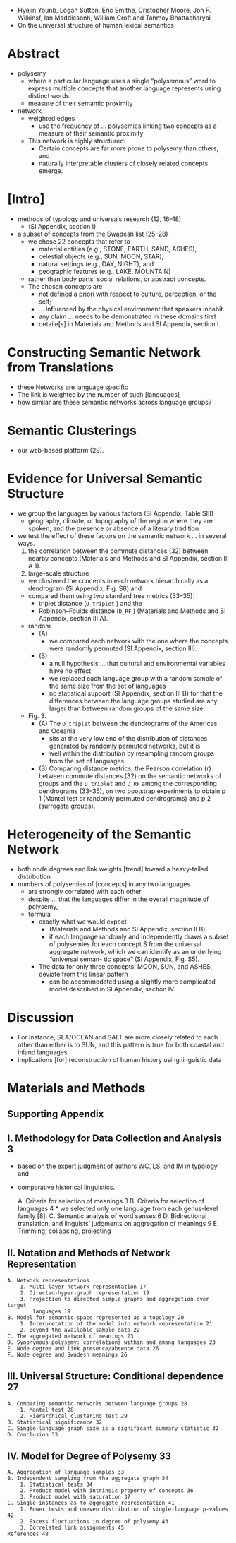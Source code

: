 * Hyejin Younb, Logan Sutton, Eric Smithe, Cristopher Moore, Jon F. Wilkinsf,
  Ian Maddiesonh, William Croft and Tanmoy Bhattacharyai
* On the universal structure of human lexical semantics

# Abstract

* polysemy
  * where a particular language uses a single “polysemous” word to express
    multiple concepts that another language represents using distinct words.
  * measure of their semantic proximity
* network
  * weighted edges
    * use the frequency of ... polysemies linking two concepts as a measure of
      their semantic proximity
  * This network is highly structured:
    * Certain concepts are far more prone to polysemy than others, and
    * naturally interpretable clusters of closely related concepts emerge.

# [Intro]

* methods of typology and universals research (12, 16–18)
  * (SI Appendix, section I).
* a subset of concepts from the Swadesh list (25–28)
  * we chose 22 concepts that refer to
    * material entities (e.g., STONE, EARTH, SAND, ASHES),
    * celestial objects (e.g., SUN, MOON, STAR),
    * natural settings (e.g., DAY, NIGHT), and
    * geographic features (e.g., LAKE. MOUNTAIN)
  * rather than body parts, social relations, or abstract concepts.
  * The chosen concepts are
    * not defined a priori with respect to culture, perception, or the self;
    * ... influenced by the physical environment that speakers inhabit.
    * any claim ... needs to be demonstrated in these domains first
    * detaile[s] in Materials and Methods and SI Appendix, section I.

# Constructing Semantic Network from Translations

* these Networks are language specific
* The link is weighted by the number of such [languages]
* how similar are these semantic networks across language groups?

# Semantic Clusterings

* our web-based platform (29).

# Evidence for Universal Semantic Structure

* we group the languages by various factors (SI Appendix, Table SIII)
  * geography, climate, or topography of the region where they are spoken, and
    the presence or absence of a literary tradition
* we test the effect of these factors on the semantic network ... in several
  ways.
  1. the correlation between the commute distances (32) between nearby
     concepts (Materials and Methods and SI Appendix, section III A 1).
  2. large-scale structure
    * we clustered the concepts in each network hierarchically as a dendrogram
      (SI Appendix, Fig. S8) and
    * compared them using two standard tree metrics (33–35):
      * triplet distance (`D_triplet` ) and the
      * Robinson–Foulds distance (`D_RF` )
        (Materials and Methods and SI Appendix, section III A).
  * random
    * (A)
      * we compared each network with the one where the concepts were randomly
        permuted (SI Appendix, section III).
    * (B)
      * a null hypothesis ... that cultural and environmental variables have
        no effect
      * we replaced each language group with a random sample of the same size
        from the set of languages
      * no statistical support (SI Appendix, section III B) for that the
        differences between the language groups studied are any larger than
        between random groups of the same size.
  * Fig. 3.
    * (A) The `D_triplet` between the dendrograms of the Americas and Oceania
      * sits at the very low end of the distribution of distances generated by
        randomly permuted networks, but it is
      * well within the distribution by resampling random groups from the set
        of languages
    * (B) Comparing distance metrics, the Pearson correlation (r) between
      commute distances (32) on the semantic networks of groups and the
      `D_triplet` and `D_RF` among the corresponding dendrograms (33–35), on
      two bootstrap experiments to obtain p 1 (Mantel test or randomly
      permuted dendrograms) and p 2 (surrogate groups).

# Heterogeneity of the Semantic Network

* both node degrees and link weights [trend] toward a heavy-tailed distribution
* numbers of polysemies of [concepts] in any two languages
  * are strongly correlated with each other.
  * despite ... that the languages differ in the overall magnitude of
    polysemy,
  * formula
    * exactly what we would expect
      * (Materials and Methods and SI Appendix, section II B)
      * if each language randomly and independently draws a subset of
        polysemies for each concept S from the universal aggregate network,
        which we can identify as an underlying “universal seman- tic space”
        (SI Appendix, Fig. S5).
    * The data for only three concepts, MOON, SUN, and ASHES, deviate from
      this linear pattern
      * can be accommodated using a slightly more complicated model described
        in SI Appendix, section IV.

# Discussion

* For instance, SEA/OCEAN and SALT are more closely related to each other than
  either is to SUN, and this pattern is true for both coastal and inland
  languages.
* implications [for] reconstruction of human history using linguistic data

# Materials and Methods

## Supporting Appendix

## I. Methodology for Data Collection and Analysis 3

* based on the expert judgment of authors WC, LS, and IM in typology and
* comparative historical linguistics.

    A. Criteria for selection of meanings 3
    B. Criteria for selection of languages 4
      * we selected only one language from each genus-level family [8].
    C. Semantic analysis of word senses 6
    D. Bidirectional translation, and linguists’ judgments on aggregation of
    meanings 9
    E. Trimming, collapsing, projecting

## II. Notation and Methods of Network Representation

    A. Network representations
        1. Multi-layer network representation 17
        2. Directed-hyper-graph representation 19
        3. Projection to directed simple graphs and aggregation over target
            languages 19
    B. Model for semantic space represented as a topology 20
        1. Interpretation of the model into network representation 21
        2. Beyond the available sample data 22
    C. The aggregated network of meanings 23
    D. Synonymous polysemy: correlations within and among languages 23
    E. Node degree and link presence/absence data 26
    F. Node degree and Swadesh meanings 26

## III. Universal Structure: Conditional dependence 27

    A. Comparing semantic networks between language groups 28
        1. Mantel test 28
        2. Hierarchical clustering test 29
    B. Statistical significance 32
    C. Single-language graph size is a significant summary statistic 32
    D. Conclusion 33

## IV. Model for Degree of Polysemy 33

    A. Aggregation of language samples 33
    B. Independent sampling from the aggregate graph 34
        1. Statistical tests 34
        2. Product model with intrinsic property of concepts 36
        3. Product model with saturation 37
    C. Single instances as to aggregate representation 41
        1. Power tests and uneven distribution of single-language p-values 42
        2. Excess fluctuations in degree of polysemy 43
        3. Correlated link assignments 45
    References 48

